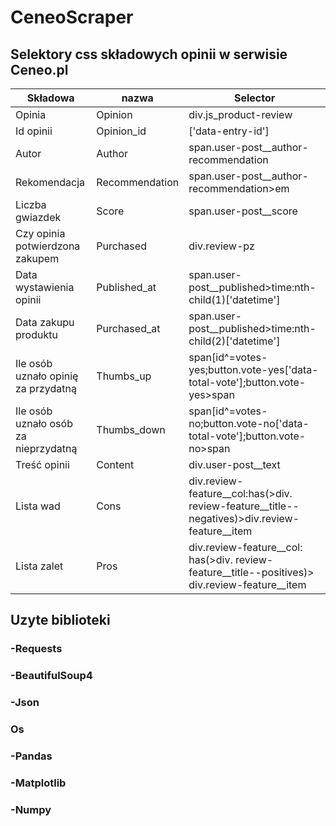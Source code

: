 # CeneoScraper
## Selektory css składowych opinii w serwisie Ceneo.pl
| Składowa | nazwa | Selector |
| --- | --- | --- |
| Opinia| Opinion | div.js\_product-review |
| Id opinii | Opinion\_id | ['data-entry-id'] |
| Autor | Author | span.user-post\_\_author-recommendation |
| Rekomendacja | Recommendation | span.user-post\_\_author-recommendation\>em |
| Liczba gwiazdek | Score | span.user-post\_\_score |
| Czy opinia potwierdzona zakupem | Purchased | div.review-pz |
| Data wystawienia opinii | Published\_at | span.user-post\_\_published\>time:nth-child(1)['datetime'] |
| Data zakupu produktu | Purchased\_at | span.user-post\_\_published\>time:nth-child(2)['datetime'] |
| Ile osób uznało opinię za przydatną | Thumbs\_up | span[id^=votes-yes;button.vote-yes['data-total-vote'];button.vote-yes\>span|
| Ile osób uznało osób za nieprzydatną | Thumbs\_down | span[id^=votes-no;button.vote-no['data-total-vote'];button.vote-no\>span|
| Treść opinii | Content | div.user-post\_\_text |
| Lista wad | Cons | div.review-feature\_\_col:has(\>div. review-feature\_\_title--negatives)\>div.review-feature\_\_item |
| Lista zalet | Pros | div.review-feature\_\_col: has(\>div. review-feature\_\_title--positives)\> div.review-feature\_\_item |
## Uzyte biblioteki
### -Requests
### -BeautifulSoup4
### -Json
### Os
### -Pandas
### -Matplotlib
### -Numpy


